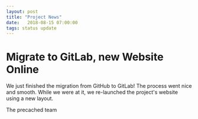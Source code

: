 ```yaml
---
layout: post
title: "Project News"
date:   2018-08-15 07:00:00
tags: status update
---
```


# Migrate to GitLab, new Website Online

We just finished the migration from GitHub to GitLab! The process went nice and smooth.
While we were at it, we re-launched the project's website using a new layout.

The precached team
